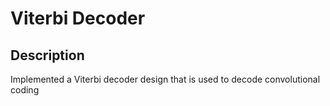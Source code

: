 # Viterbi Decoder

## Description
Implemented a Viterbi decoder design that is used to decode convolutional coding